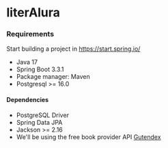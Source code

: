 # literAlura

### Requirements
Start building a project in https://start.spring.io/
- Java 17
- Spring Boot 3.3.1
- Package manager: Maven
- Postgresql >= 16.0

#### Dependencies
- PostgreSQL Driver
- Spring Data JPA
- Jackson >= 2.16 
- We'll be using the free book provider API [Gutendex](https://gutendex.com/)
